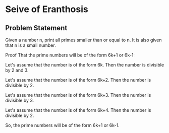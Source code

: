 # Seive of Eranthosis

## Problem Statement
Given a number n, print all primes smaller than or equal to n. It is also given that n is a small number.

Proof That the prime numbers will be of the form 6k+1 or 6k-1:

Let's assume that the number is of the form 6k. Then the number is divisible by 2 and 3.

Let's assume that the number is of the form 6k+2. Then the number is divisible by 2.

Let's assume that the number is of the form 6k+3. Then the number is divisible by 3.

Let's assume that the number is of the form 6k+4. Then the number is divisible by 2.

So, the prime numbers will be of the form 6k+1 or 6k-1.

